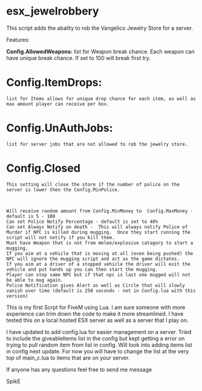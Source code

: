 # esx_jewelrobbery

This script adds the abality to rob the Vangelico Jewelry  Store for a server.



Features:

  <b>Config.AllowedWeapons:</b>
 	list for Weapon break chance.  Each weapon can have unique break chance.  If set to 100 will break first try.
 # Config.ItemDrops: 
 	list for Items allows for unique drop chance for each item, as well as max amount player can receive per box.
 # Config.UnAuthJobs:
 	list for server jobs that are not allowed to rob the jewelry store.
 # Config.Closed
 	This setting will close the store if the number of police on the server is lower then the Config.MinPolice.
	
	
  
 	Will receive random amount from Config.MinMoney to  Config.MaxMoney -  default is 5 - 100
	Can set Police Notify Percentage - default is set to 40%
	Can set Always Notify on death -  This will always notify Police of Murder if NPC is killed during mugging.  Once they start running the script will not notify if you kill them.
	Must have Weapon that is not from melee/explosive catagory to start a mugging.
	If you aim at a vehicle that is moving at all (even being pushed) the NPC will ignore the mugging script and act as the game dictates.
	If you aim at a driver of a stopped vehicle the driver will exit the vehicle and put hands up you can then start the mugging.
	Player can stop same NPC but if that npc is last one mugged will not be able to mug again.
	Police Notification gives Alert as well as Circle that will slowly vanish over time (default is 250 seconds - not in Config.lua with this version)
  


This is my first Scrpt for FiveM using Lua. I am sure someone with more experience can trim down the code to make it more streamlined.
I have tested this on a local hosted ESX server as well as a server that I play on. 

I have updated to add config.lua for easier management on a server.  Tried to include the giveableItems list in the config but kept getting a error on trying to pull random item from list in config.  Will look into adding items list in config next update.  For now you will have to change the list at the very top of  main_c.lua to items that are on your server.  

If anyone has any questions feel free to send me message

SpikE
